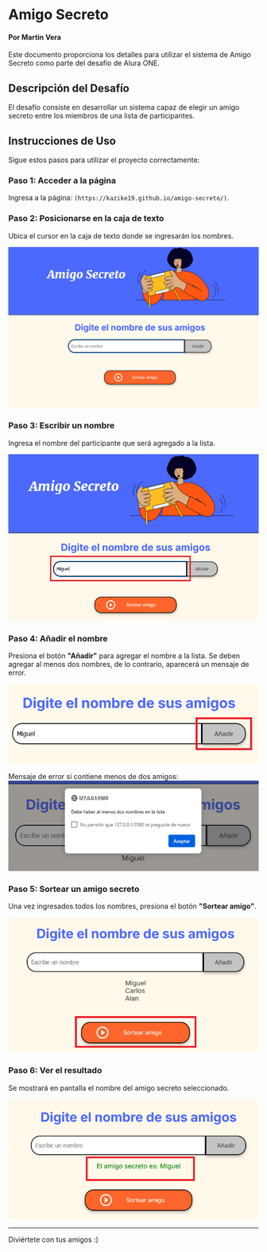 # Amigo Secreto

#### Por Martin Vera

Este documento proporciona los detalles para utilizar el sistema de Amigo Secreto como parte del desafío de Alura ONE.

## Descripción del Desafío

El desafío consiste en desarrollar un sistema capaz de elegir un amigo secreto entre los miembros de una lista de participantes.

## Instrucciones de Uso

Sigue estos pasos para utilizar el proyecto correctamente:

### Paso 1: Acceder a la página
Ingresa a la página: `(https://kazike19.github.io/amigo-secreto/)`.

### Paso 2: Posicionarse en la caja de texto
Ubica el cursor en la caja de texto donde se ingresarán los nombres.

![Paso 2](https://github.com/kazike19/amigo-secreto/blob/main/Imagenes/Secuencia1.png)

### Paso 3: Escribir un nombre
Ingresa el nombre del participante que será agregado a la lista.

![Paso 3](https://github.com/kazike19/amigo-secreto/blob/main/Imagenes/Secuencia2.png)

### Paso 4: Añadir el nombre
Presiona el botón **"Añadir"** para agregar el nombre a la lista. Se deben agregar al menos dos nombres, de lo contrario, aparecerá un mensaje de error.

![Paso 4](https://github.com/kazike19/amigo-secreto/blob/main/Imagenes/Secuencia3.png)

Mensaje de error si contiene menos de dos amigos:
![Error](https://github.com/kazike19/amigo-secreto/blob/main/Imagenes/Secuencia3-1.png)

### Paso 5: Sortear un amigo secreto
Una vez ingresados todos los nombres, presiona el botón **"Sortear amigo"**.

![Paso 5](https://github.com/kazike19/amigo-secreto/blob/main/Imagenes/Secuencia4.png)

### Paso 6: Ver el resultado
Se mostrará en pantalla el nombre del amigo secreto seleccionado.

![Paso 6](https://github.com/kazike19/amigo-secreto/blob/main/Imagenes/Secuencia5.png)

---

Diviértete con tus amigos :)
